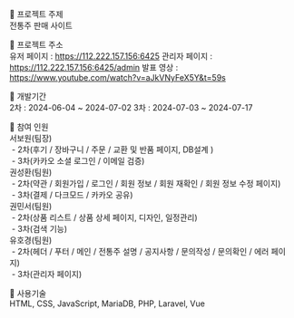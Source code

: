 📌 프로젝트 주제 <br>
전통주 판매 사이트

📌 프로젝트 주소 <br>
유저 페이지 : https://112.222.157.156:6425
관리자 페이지 : https://112.222.157.156:6425/admin
발표 영상 : https://www.youtube.com/watch?v=aJkVNyFeX5Y&t=59s

📌 개발기간 <br>
2차 : 2024-06-04 ~ 2024-07-02
3차 : 2024-07-03 ~ 2024-07-17

📌 참여 인원<br>
서보원(팀장) <br>
 &nbsp;- 2차(후기 / 장바구니 / 주문 / 교환 및 반품 페이지, DB설계 ) <br>
 &nbsp;- 3차(카카오 소셜 로그인 / 이메일 검증) <br>
권성환(팀원)<br>
 &nbsp;- 2차(약관 / 회원가입 / 로그인 / 회원 정보 / 회원 재확인 / 회원 정보 수정 페이지) <br>
 &nbsp;- 3차(결제 / 다크모드 / 카카오 공유) <br>
권민서(팀원)<br>
 &nbsp;- 2차(상품 리스트 / 상품 상세 페이지, 디자인, 일정관리) <br>
 &nbsp;- 3차(검색 기능) <br>
유호경(팀원)<br>
 &nbsp;- 2차(헤더 / 푸터 / 메인 / 전통주 설명 / 공지사항 / 문의작성 / 문의확인 / 에러 페이지) <br>
 &nbsp;- 3차(관리자 페이지) <br>

📌 사용기술 <br>
HTML, CSS, JavaScript, MariaDB, PHP, Laravel, Vue
